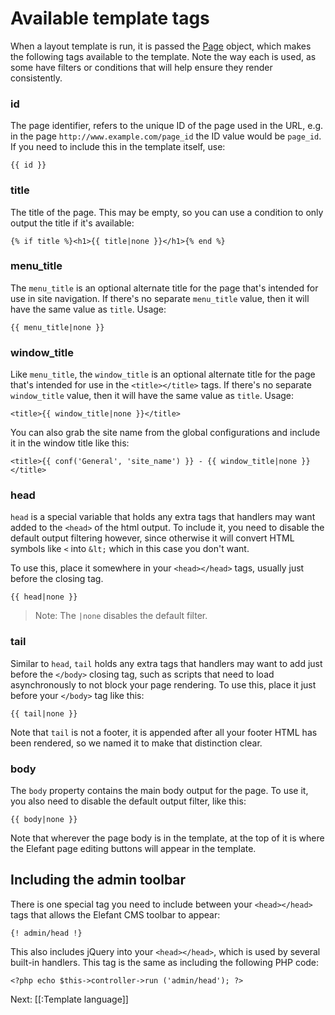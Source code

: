 # Available template tags

When a layout template is run, it is passed the [Page](http://api.elefantcms.com/visor/lib/Page) object, which makes the following tags available to the template. Note the way each is used, as some have filters or conditions that will help ensure they render consistently.

### id

The page identifier, refers to the unique ID of the page used in the URL, e.g. in the page `http://www.example.com/page_id` the ID value would be `page_id`. If you need to include this in the template itself, use:

    {{ id }}

### title

The title of the page. This may be empty, so you can use a condition to only output the title if it's available:

    {% if title %}<h1>{{ title|none }}</h1>{% end %}

### menu_title

The `menu_title` is an optional alternate title for the page that's intended for use in site navigation. If there's no separate `menu_title` value, then it will have the same value as `title`. Usage:

    {{ menu_title|none }}

### window_title

Like `menu_title`, the `window_title` is an optional alternate title for the page that's intended for use in the `<title></title>` tags. If there's no separate `window_title` value, then it will have the same value as `title`. Usage:

    <title>{{ window_title|none }}</title>

You can also grab the site name from the global configurations and include it in the window title like this:

    <title>{{ conf('General', 'site_name') }} - {{ window_title|none }}</title>

### head

`head` is a special variable that holds any extra tags that handlers may want added to the `<head>` of the html output. To include it, you need to disable the default output filtering however, since otherwise it will convert HTML symbols like `<` into `&lt;` which in this case you don't want.

To use this, place it somewhere in your `<head></head>` tags, usually just before the closing tag.

    {{ head|none }}

> Note: The `|none` disables the default filter.

### tail

Similar to `head`, `tail` holds any extra tags that handlers may want to add just before the `</body>` closing tag, such as scripts that need to load asynchronously to not block your page rendering. To use this, place it just before your `</body>` tag like this:

    {{ tail|none }}

Note that `tail` is not a footer, it is appended after all your footer HTML has been rendered, so we named it to make that distinction clear.

### body

The `body` property contains the main body output for the page. To use it, you also need to disable the default output filter, like this:

    {{ body|none }}

Note that wherever the page body is in the template, at the top of it is where the Elefant page editing buttons will appear in the template.

## Including the admin toolbar

There is one special tag you need to include between your `<head></head>` tags that allows the Elefant CMS toolbar to appear:

    {! admin/head !}

This also includes jQuery into your `<head></head>`, which is used by several built-in handlers. This tag is the same as including the following PHP code:

	<?php echo $this->controller->run ('admin/head'); ?>

Next: [[:Template language]]